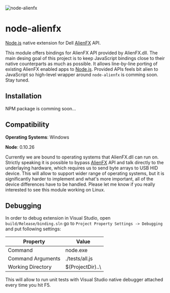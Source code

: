 ![node-alienfx](https://cloud.githubusercontent.com/assets/2787454/4907947/d318e4e8-6465-11e4-8ab1-8e3ccb914d69.png)

node-alienfx
============

[Node.js][Node] native extension for Dell [AlienFX][AlienFX] API.


This module offers bindings for AlienFX API provided by AlienFX.dll. The main desing goal of this project is to keep JavaScript bindings close to their native counterparts as much as possible. It allows line-by-line porting of existing AlienFX enabled apps to [Node.js][Node]. Provided APIs feels bit alien to JavaScript so high-level wrapper around `node-alienfx` is comming soon. Stay tuned.

Installation
------------
NPM package is comming soon...

Compatibility
-------------
**Operating Systems**: Windows

**Node**: 0.10.26


Currently we are bound to operating systems that AlienFX.dll can run on. Strictly speaking it is possible to bypass [AlienFX][AlienFX] API and talk directly to the underlaying hardware, which requires us to send byte arrays to USB HID device. This will allow to support wider range of operating systems, but it is significantly harder to implement and what's more important, all of the device differences have to be handled. Please let me know if you really interested to see this module working on Linux.

Debugging
---------
In order to debug extension in Visual Studio, open ```build/Release/binding.sln``` go to ```Project Property Settings -> Debugging``` and put following settings:

| Property          | Value                                                |
| ----------------- |------------------------------------------------------|
| Command           | node.exe                                             |
| Command Arguments | ./tests/all.js                                       |
| Working Directory | $(ProjectDir)..\                                     |


This will allow to run unit tests with Visual Studio native debugger attached every time you hit F5.


[Node]: http://nodejs.org
[AlienFX]: http://www.alienware.com/landings/alienfx/
